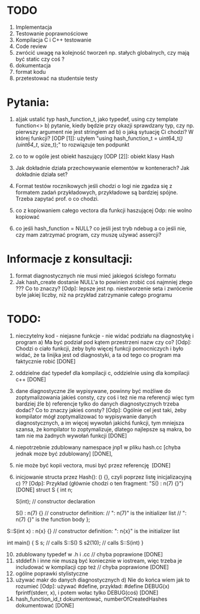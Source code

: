 # TODO
1) Implementacja
2) Testowanie poprawnościowe
3) Kompilacja C i C++ testowanie
4) Code review
5) zwrócić uwagę na kolejność tworzeń np. stałych globalnych, czy mają być static czy coś ?
6) dokumentacja
7) format kodu 
8) przetestować na studentsie testy 


# Pytania:
1) a)jak ustalić typ hash_function_t, jako typedef, using czy template function<> 
   b) pytanie, kiedy będzie przy okazji sprawdzany typ, czy np. pierwszy argument nie jest stringiem
   ad b) o jaką sytuację Ci chodzi? W której funkcji?
[ODP [1]]: użyłem "using hash_function_t = uint64_t(*)(uint64_t*, size_t);" to rozwiązuje ten podpunkt

2) co to w ogóle jest obiekt haszujący
[ODP [2]]: obiekt klasy Hash 

3) Jak dokładnie działa przechowywanie elementów w kontenerach? Jak dokładnie działa set?

4) Format testów rocznikowych jeśli chodzi o logi nie zgadza się z formatem zadań przykładowych, przykładowe są bardziej spójne. Trzeba zapytać prof. o co chodzi.

5) co z kopiowaniem całego vectora dla funkcji haszującej Odp: nie wolno kopiować

6) co jeśli hash_function = NULL? co jeśli jest tryb ndebug a co jeśli nie, czy mam zatrzymać program, czy muszę używać assercji?

# Informacje z konsultacji:
1) format diagnostycznych nie musi mieć jakiegoś ścisłego formatu
2) Jak hash_create dostanie NULL'a to powinien zrobić coś najmniej złego
   ??? Co to znaczy? [Odp]: lepsze jest np. niestworzenie seta i zwrócenie byle jakiej liczby, niż na przykład zatrzymanie całego programu 

# TODO:
1) nieczytelny kod - niejasne funkcje - nie widać podziału na diagnostykę i program
   a) Ma być podział pod kątem przestrzeni nazw czy co? [Odp]: Chodzi o ciało funkcji, żeby było więcej funkcji pomocniczych i było widać, że ta linijka jest od diagnostyki, a ta od tego co program ma faktycznie robić
   [DONE]
3) oddzielne dać typedef dla kompilacji c, oddzielnie using dla kompilacji c++ 
[DONE]
4) dane diagnostyczne źle wypisywane, powinny być możliwe do zoptymalizowania jakieś consty, czy coś i też nie ma referencji więc tym bardziej źle 
   b) referencje tylko do danych diagnostycznych trzeba dodać? Co to znaczy jakieś consty? [Odp]: Ogólnie cel jest taki, żeby kompilator mógł zoptymalizować to wypisywanie danych diagnostycznych, a im więcej wywołań jakichś funkcji, tym mniejsza szansa, że kompilator to zoptymalizuje, dlatego najlepsze są makra, bo tam nie ma żadnych wywołań funkcji
   [DONE]
6) niepotrzebnie zdublowany namespace jnp1 w pliku hash.cc
[chyba jednak moze być zdublowany] [DONE], 
7) nie może być kopii vectora, musi być przez referencję 
   [DONE]
8) inicjowanie structa przez Hash(): () {}, czyli poprzez listę inicjalizacyjną
   c) ?? [Odp]: Przykład (głównie chodzi o ten fragment: "S() : n(7) {}")
   [DONE]
struct S
{
    int n;
 
    S(int);       // constructor declaration
 
    S() : n(7) {} // constructor definition:
                  // ": n(7)" is the initializer list
                  // ": n(7) {}" is the function body
};
 
S::S(int x) : n{x} {} // constructor definition: ": n{x}" is the initializer list
 
int main()
{
    S s;      // calls S::S()
    S s2(10); // calls S::S(int)
}



10) zdublowany typedef w .h i .cc // chyba poprawione
[DONE]
11) stddef.h i inne nie muszą być koniecznie w iostream, więc trzeba je includować w kompilacji cpp też // chyba poprawione
[DONE]
12) ogólne poprawki stylistyczne
13) używać makr do danych diagnostycznych
   d) Nie do końca wiem jak to rozumieć [Odp]: używać #define, przykład: #define DEBUG(x) fprintf(stderr, x), i potem wołac tylko DEBUG(coś)
   [DONE]
15) hash_function_id_t dokumentować, numberOfCreatedHashes dokumentować
[DONE]

